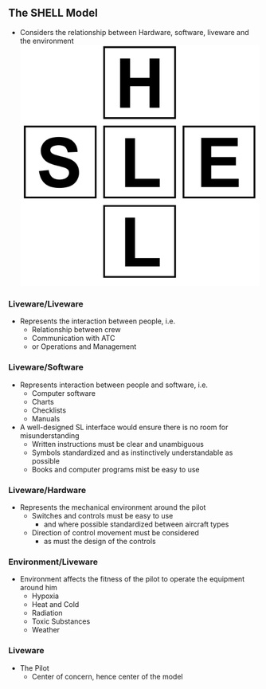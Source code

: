 ## The SHELL Model
- Considers the relationship between Hardware, software, liveware and the environment
![Shell Model](../Images/Human-Concepts/shell.png)

### Liveware/Liveware
- Represents the interaction between people, i.e.
    - Relationship between crew
    - Communication with ATC
    - or Operations and Management

### Liveware/Software
- Represents interaction between people and software, i.e.
    - Computer software
    - Charts
    - Checklists
    - Manuals
- A well-designed SL interface would ensure there is no room for misunderstanding
    - Written instructions must be clear and unambiguous
    - Symbols standardized and as instinctively understandable as possible
    - Books and computer programs mist be easy to use

### Liveware/Hardware
- Represents the mechanical environment around the pilot
    - Switches and controls must be easy to use
        - and where possible standardized between aircraft types
    - Direction of control movement must be considered
        - as must the design of the controls
### Environment/Liveware
- Environment affects the fitness of the pilot to operate the equipment around him
    - Hypoxia
    - Heat and Cold
    - Radiation
    - Toxic Substances
    - Weather
### Liveware
- The Pilot
    - Center of concern, hence center of the model 